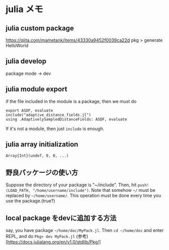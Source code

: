 # julia メモ

## julia custom package 
https://qiita.com/mametank/items/43330a9452f0039ca22d
pkg > generate HelloWorld



## julia develop
package mode -> dev

## julia module export 
if the file included in the module is a package, then we must do 
```
export ASDF, evaluate
include("adaptive_distance_fields.jl")
using .AdaptivelySampledDistanceFields: ASDF, evaluate
```
If it's not a module, then just `include` is enough.

## julia array initialization 
`Array{Int}(undef, 0, 0, ...)`

## 野良パッケージの使い方
Suppose the directory of your package is "~/include". Then, hit `push!(LOAD_PATH, "/home/username/include")`. Note that somehow `~/` must be replaced by `~/home/username/`. This operation must be done every time you use the package.(true?)
## local package をdevに追加する方法
say, you have package `~/home/doc/MyPack.jl`. Then `cd ~/home/doc` and enter REPL, and do `Pkg> dev MyPack.jl`
(参考)[https://docs.julialang.org/en/v1.0/stdlib/Pkg/]
